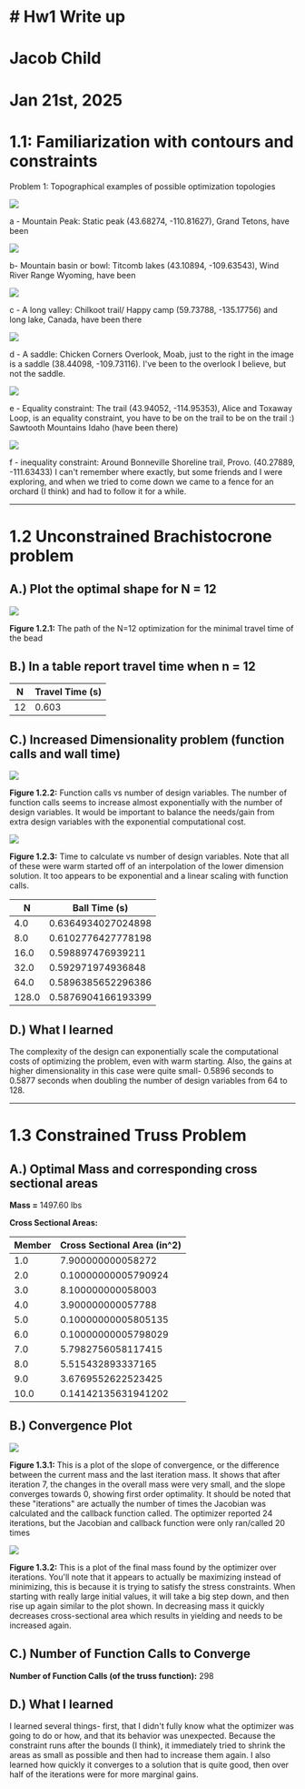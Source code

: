 # # Hw1 Write up

# Jacob Child

# Jan 21st, 2025



# 1.1: Familiarization with contours and constraints

Problem 1: Topographical examples of possible optimization topologies

![](C:\Users\child\AppData\Roaming\marktext\images\2025-01-16-12-44-19-image.png)

a - Mountain Peak: Static peak (43.68274, -110.81627), Grand Tetons, have been

![](C:\Users\child\AppData\Roaming\marktext\images\2025-01-16-12-50-23-image.png)

b- Mountain basin or bowl: Titcomb lakes (43.10894, -109.63543), Wind River Range Wyoming, have been

![](C:\Users\child\AppData\Roaming\marktext\images\2025-01-16-14-55-43-image.png)

c - A long valley: Chilkoot trail/ Happy camp (59.73788, -135.17756) and long lake, Canada, have been there

![](C:\Users\child\AppData\Roaming\marktext\images\2025-01-16-15-10-16-image.png)

d - A saddle: Chicken Corners Overlook, Moab, just to the right in the image is a saddle (38.44098, -109.73116). I've been to the overlook I believe, but not the saddle.

![](C:\Users\child\AppData\Roaming\marktext\images\2025-01-16-14-53-35-image.png)

e - Equality constraint: The trail (43.94052, -114.95353), Alice and Toxaway Loop, is an equality constraint, you have to be on the trail to be on the trail  :) Sawtooth Mountains Idaho (have been there)

![](C:\Users\child\AppData\Roaming\marktext\images\2025-01-16-15-00-28-image.png)

f - inequality constraint: Around Bonneville Shoreline trail, Provo. (40.27889, -111.63433) I can't remember where exactly, but some friends and I were exploring, and when we tried to come down we came to a fence for an orchard (I think) and had to follow it for a while.



---

# 1.2 Unconstrained Brachistocrone problem

## A.) Plot the optimal shape for N = 12

![](C:\Users\child\Documents\Projects\Optimization\HW1\Plots\N12Shape_Brach.png)

**Figure 1.2.1:** The path of the N=12 optimization for the minimal travel time of the bead

## B.) In a table report travel time when n = 12

| N   | Travel Time (s) |
| --- | --------------- |
| 12  | 0.603           |

## C.) Increased Dimensionality problem (function calls and wall time)

![](C:\Users\child\Documents\Projects\Optimization\HW1\Plots\FunctionCalls1_brach.png)  

**Figure 1.2.2:** Function calls vs number of design variables. The number of function calls seems to increase almost exponentially with the number of design variables. It would be important to balance the needs/gain from extra design variables with the exponential computational cost. 



![](C:\Users\child\Documents\Projects\Optimization\HW1\Plots\Time1_brach.png)

**Figure 1.2.3:** Time to calculate vs number of design variables. Note that all of these were warm started off of an interpolation of the lower dimension solution. It too appears to be exponential and a linear scaling with function calls. 

| N     | Ball Time (s)      |
| ----- | ------------------ |
| 4.0   | 0.6364934027024898 |
| 8.0   | 0.6102776427778198 |
| 16.0  | 0.598897476939211  |
| 32.0  | 0.592971974936848  |
| 64.0  | 0.5896385652296386 |
| 128.0 | 0.5876904166193399 |

## D.) What I learned

The complexity of the design can exponentially scale the computational costs of optimizing the problem, even with warm starting. Also, the gains at higher dimensionality in this case were quite small- 0.5896 seconds to 0.5877 seconds when doubling the number of design variables from 64 to 128. 



---



# 1.3 Constrained Truss Problem

## A.) Optimal Mass and corresponding cross sectional areas

**Mass =** 1497.60 lbs

**Cross Sectional Areas:** 

| Member | Cross Sectional Area (in^2) |
| ------ | --------------------------- |
| 1.0    | 7.900000000058272           |
| 2.0    | 0.10000000005790924         |
| 3.0    | 8.100000000058003           |
| 4.0    | 3.900000000057788           |
| 5.0    | 0.10000000005805135         |
| 6.0    | 0.10000000005798029         |
| 7.0    | 5.7982756058117415          |
| 8.0    | 5.515432893337165           |
| 9.0    | 3.6769552622523425          |
| 10.0   | 0.14142135631941202         |

## B.) Convergence Plot

![](C:\Users\child\Documents\Projects\Optimization\HW1\Plots\FuncCallsVsSlope_truss.png)

**Figure 1.3.1:** This is a plot of the slope of convergence, or the difference between the current mass and the last iteration mass. It shows that after iteration 7, the changes in the overall mass were very small, and the slope converges towards 0, showing first order optimality. It should be noted that these "iterations" are actually the number of times the Jacobian was calculated and the callback function called. The optimizer reported 24 iterations, but the Jacobian and callback function were only ran/called 20 times

![](C:\Users\child\Documents\Projects\Optimization\HW1\Plots\FuncCallsVsMass_truss.png)

**Figure 1.3.2:** This is a plot of the final mass found by the optimizer over iterations. You'll note that it appears to actually be maximizing instead of minimizing, this is because it is trying to satisfy the stress constraints. When starting with really large initial values, it will take a big step down, and then rise up again similar to the plot shown. In decreasing mass it quickly decreases cross-sectional area which results in yielding and needs to be increased again. 

## C.) Number of Function Calls to Converge

**Number of Function Calls (of the truss function):** 298

## D.) What I learned

I learned several things- first, that I didn't fully know what the optimizer was going to do or how, and that its behavior was unexpected. Because the constraint runs after the bounds (I think), it immediately tried to shrink the areas as small as possible and then had to increase them again. I also learned how quickly it converges to a solution that is quite good, then over half of the iterations were for more marginal gains. 
